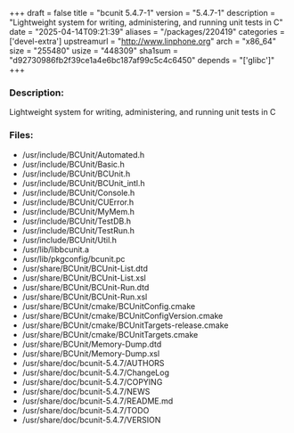 +++
draft = false
title = "bcunit 5.4.7-1"
version = "5.4.7-1"
description = "Lightweight system for writing, administering, and running unit tests in C"
date = "2025-04-14T09:21:39"
aliases = "/packages/220419"
categories = ['devel-extra']
upstreamurl = "http://www.linphone.org"
arch = "x86_64"
size = "255480"
usize = "448309"
sha1sum = "d92730986fb2f39ce1a4e6bc187af99c5c4c6450"
depends = "['glibc']"
+++
### Description: 
Lightweight system for writing, administering, and running unit tests in C

### Files: 
* /usr/include/BCUnit/Automated.h
* /usr/include/BCUnit/Basic.h
* /usr/include/BCUnit/BCUnit.h
* /usr/include/BCUnit/BCUnit_intl.h
* /usr/include/BCUnit/Console.h
* /usr/include/BCUnit/CUError.h
* /usr/include/BCUnit/MyMem.h
* /usr/include/BCUnit/TestDB.h
* /usr/include/BCUnit/TestRun.h
* /usr/include/BCUnit/Util.h
* /usr/lib/libbcunit.a
* /usr/lib/pkgconfig/bcunit.pc
* /usr/share/BCUnit/BCUnit-List.dtd
* /usr/share/BCUnit/BCUnit-List.xsl
* /usr/share/BCUnit/BCUnit-Run.dtd
* /usr/share/BCUnit/BCUnit-Run.xsl
* /usr/share/BCUnit/cmake/BCUnitConfig.cmake
* /usr/share/BCUnit/cmake/BCUnitConfigVersion.cmake
* /usr/share/BCUnit/cmake/BCUnitTargets-release.cmake
* /usr/share/BCUnit/cmake/BCUnitTargets.cmake
* /usr/share/BCUnit/Memory-Dump.dtd
* /usr/share/BCUnit/Memory-Dump.xsl
* /usr/share/doc/bcunit-5.4.7/AUTHORS
* /usr/share/doc/bcunit-5.4.7/ChangeLog
* /usr/share/doc/bcunit-5.4.7/COPYING
* /usr/share/doc/bcunit-5.4.7/NEWS
* /usr/share/doc/bcunit-5.4.7/README.md
* /usr/share/doc/bcunit-5.4.7/TODO
* /usr/share/doc/bcunit-5.4.7/VERSION

